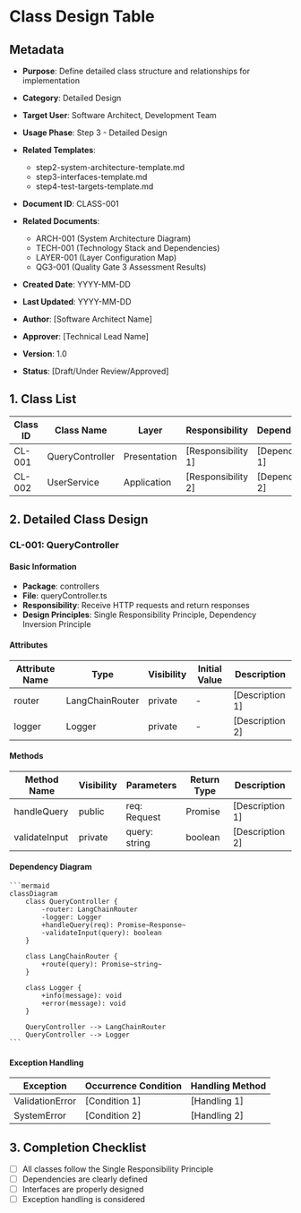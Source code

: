 # Class Design Table

## Metadata
- **Purpose**: Define detailed class structure and relationships for implementation
- **Category**: Detailed Design
- **Target User**: Software Architect, Development Team
- **Usage Phase**: Step 3 - Detailed Design
- **Related Templates**: 
  - step2-system-architecture-template.md
  - step3-interfaces-template.md
  - step4-test-targets-template.md

- **Document ID**: CLASS-001
- **Related Documents**: 
  - ARCH-001 (System Architecture Diagram)
  - TECH-001 (Technology Stack and Dependencies)
  - LAYER-001 (Layer Configuration Map)
  - QG3-001 (Quality Gate 3 Assessment Results)
- **Created Date**: YYYY-MM-DD
- **Last Updated**: YYYY-MM-DD
- **Author**: [Software Architect Name]
- **Approver**: [Technical Lead Name]
- **Version**: 1.0
- **Status**: [Draft/Under Review/Approved]

## 1. Class List

| Class ID | Class Name | Layer | Responsibility | Dependencies |
|----------|------------|-------|----------------|--------------|
| CL-001 | QueryController | Presentation | [Responsibility 1] | [Dependency 1] |
| CL-002 | UserService | Application | [Responsibility 2] | [Dependency 2] |

## 2. Detailed Class Design

### CL-001: QueryController

#### Basic Information
- **Package**: controllers
- **File**: queryController.ts
- **Responsibility**: Receive HTTP requests and return responses
- **Design Principles**: Single Responsibility Principle, Dependency Inversion Principle

#### Attributes
| Attribute Name | Type | Visibility | Initial Value | Description |
|----------------|------|------------|---------------|-------------|
| router | LangChainRouter | private | - | [Description 1] |
| logger | Logger | private | - | [Description 2] |

#### Methods
| Method Name | Visibility | Parameters | Return Type | Description |
|-------------|------------|------------|-------------|-------------|
| handleQuery | public | req: Request | Promise<Response> | [Description 1] |
| validateInput | private | query: string | boolean | [Description 2] |

#### Dependency Diagram

````mermaid
```mermaid
classDiagram
    class QueryController {
        -router: LangChainRouter
        -logger: Logger
        +handleQuery(req): Promise~Response~
        -validateInput(query): boolean
    }
    
    class LangChainRouter {
        +route(query): Promise~string~
    }
    
    class Logger {
        +info(message): void
        +error(message): void
    }
    
    QueryController --> LangChainRouter
    QueryController --> Logger
```
````

#### Exception Handling
| Exception | Occurrence Condition | Handling Method |
|-----------|---------------------|-----------------|
| ValidationError | [Condition 1] | [Handling 1] |
| SystemError | [Condition 2] | [Handling 2] |

## 3. Completion Checklist
- [ ] All classes follow the Single Responsibility Principle
- [ ] Dependencies are clearly defined
- [ ] Interfaces are properly designed
- [ ] Exception handling is considered